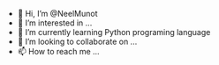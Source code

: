 - 👋 Hi, I’m @NeelMunot
- 👀 I’m interested in ...
- 🌱 I’m currently learning Python programing language
- 💞️ I’m looking to collaborate on ...
- 📫 How to reach me ...

<!---
NeelMunot/NeelMunot is a ✨ special ✨ repository because its `README.md` (this file) appears on your GitHub profile.
You can click the Preview link to take a look at your changes.
--->
